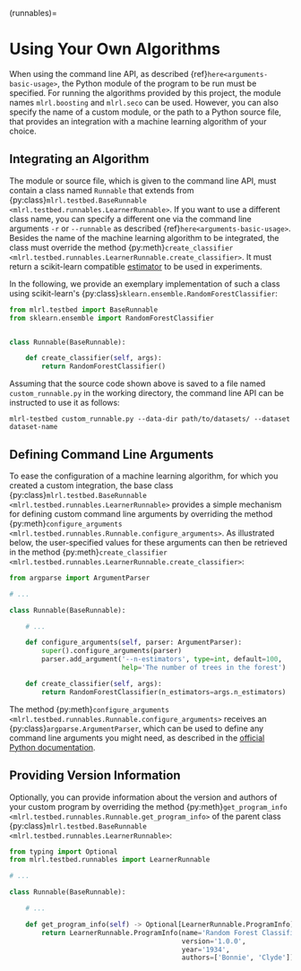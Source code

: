 (runnables)=

# Using Your Own Algorithms

When using the command line API, as described {ref}`here<arguments-basic-usage>`, the Python module of the program to be run must be specified. For running the algorithms provided by this project, the module names `mlrl.boosting` and `mlrl.seco` can be used. However, you can also specify the name of a custom module, or the path to a Python source file, that provides an integration with a machine learning algorithm of your choice.

## Integrating an Algorithm

The module or source file, which is given to the command line API, must contain a class named `Runnable` that extends from {py:class}`mlrl.testbed.BaseRunnable <mlrl.testbed.runnables.LearnerRunnable>`. If you want to use a different class name, you can specify a different one via the command line arguments `-r` or `--runnable` as described {ref}`here<arguments-basic-usage>`. Besides the name of the machine learning algorithm to be integrated, the class must override the method {py:meth}`create_classifier <mlrl.testbed.runnables.LearnerRunnable.create_classifier>`. It must return a scikit-learn compatible [estimator](https://scikit-learn.org/stable/glossary.html#term-estimators) to be used in experiments.

In the following, we provide an exemplary implementation of such a class using scikit-learn's {py:class}`sklearn.ensemble.RandomForestClassifier`:

```python
from mlrl.testbed import BaseRunnable
from sklearn.ensemble import RandomForestClassifier


class Runnable(BaseRunnable):

    def create_classifier(self, args):
        return RandomForestClassifier()

```

Assuming that the source code shown above is saved to a file named `custom_runnable.py` in the working directory, the command line API can be instructed to use it as follows:

```text
mlrl-testbed custom_runnable.py --data-dir path/to/datasets/ --dataset dataset-name
```

## Defining Command Line Arguments

To ease the configuration of a machine learning algorithm, for which you created a custom integration, the base class {py:class}`mlrl.testbed.BaseRunnable <mlrl.testbed.runnables.LearnerRunnable>` provides a simple mechanism for defining custom command line arguments by overriding the method {py:meth}`configure_arguments <mlrl.testbed.runnables.Runnable.configure_arguments>`. As illustrated below, the user-specified values for these arguments can then be retrieved in the method {py:meth}`create_classifier <mlrl.testbed.runnables.LearnerRunnable.create_classifier>`:

```python
from argparse import ArgumentParser

# ...

class Runnable(BaseRunnable):

    # ...

    def configure_arguments(self, parser: ArgumentParser):
        super().configure_arguments(parser)
        parser.add_argument('--n-estimators', type=int, default=100,
                            help='The number of trees in the forest')

    def create_classifier(self, args):
        return RandomForestClassifier(n_estimators=args.n_estimators)

```

The method {py:meth}`configure_arguments <mlrl.testbed.runnables.Runnable.configure_arguments>` receives an {py:class}`argparse.ArgumentParser`, which can be used to define any command line arguments you might need, as described in the [official Python documentation](https://docs.python.org/3/library/argparse.html).

## Providing Version Information

Optionally, you can provide information about the version and authors of your custom program by overriding the method {py:meth}`get_program_info <mlrl.testbed.runnables.Runnable.get_program_info>` of the parent class {py:class}`mlrl.testbed.BaseRunnable <mlrl.testbed.runnables.LearnerRunnable>`:

```python
from typing import Optional
from mlrl.testbed.runnables import LearnerRunnable

# ...

class Runnable(BaseRunnable):

    # ...

    def get_program_info(self) -> Optional[LearnerRunnable.ProgramInfo]:
        return LearnerRunnable.ProgramInfo(name='Random Forest Classifier',
                                           version='1.0.0',
                                           year='1934',
                                           authors=['Bonnie', 'Clyde'])

```
